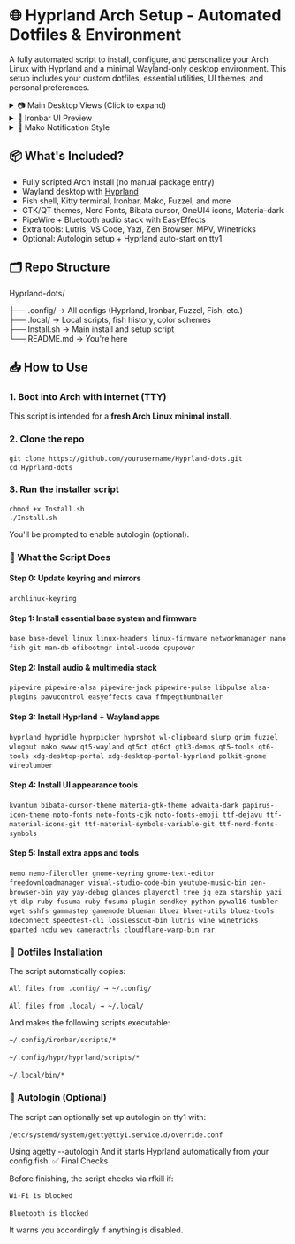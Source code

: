 # 🌐 Hyprland Arch Setup - Automated Dotfiles & Environment


A fully automated script to install, configure, and personalize your Arch Linux with Hyprland and a minimal Wayland-only desktop environment. This setup includes your custom dotfiles, essential utilities, UI themes, and personal preferences.

<details>
<summary>📷 Main Desktop Views (Click to expand)</summary>

<p align="center">
  <img src=".assets/view-1.png" width="700" style="border-radius: 5px;"><br>
  <img src=".assets/view-2.png" width="700" style="border-radius: 5px;"><br>
  <img src=".assets/view-3.png" width="700" style="border-radius: 5px;">
</p>

</details>

<details>
<summary>🧩 Ironbar UI Preview</summary>

<p align="center">
  <img src=".assets/ironbar.png" width="700" style="border-radius: 5px;">
</p>

</details>

<details>
<summary>🔔 Mako Notification Style</summary>

<p align="center">
  <img src=".assets/mako.png" width="700" style="border-radius: 5px;">
</p>

</details>


## 📦 What's Included?

- Fully scripted Arch install (no manual package entry)
- Wayland desktop with [Hyprland](https://github.com/hyprwm/Hyprland)
- Fish shell, Kitty terminal, Ironbar, Mako, Fuzzel, and more
- GTK/QT themes, Nerd Fonts, Bibata cursor, OneUI4 icons, Materia-dark
- PipeWire + Bluetooth audio stack with EasyEffects
- Extra tools: Lutris, VS Code, Yazi, Zen Browser, MPV, Winetricks
- Optional: Autologin setup + Hyprland auto-start on tty1

## 🗂️ Repo Structure

Hyprland-dots/

├── .config/ → All configs (Hyprland, Ironbar, Fuzzel, Fish, etc.)  
├── .local/ → Local scripts, fish history, color schemes  
├── Install.sh → Main install and setup script  
└── README.md → You're here


## 📥 How to Use

### 1. Boot into Arch with internet (TTY)

This script is intended for a **fresh Arch Linux minimal install**.

### 2. Clone the repo

```
git clone https://github.com/yourusername/Hyprland-dots.git
cd Hyprland-dots
```
### 3. Run the installer script

```
chmod +x Install.sh
./Install.sh
```

You'll be prompted to enable autologin (optional).

### 🧰 What the Script Does

#### Step 0: Update keyring and mirrors

`
archlinux-keyring
`

#### Step 1: Install essential base system and firmware

`
base base-devel linux linux-headers linux-firmware
networkmanager nano fish git man-db efibootmgr
intel-ucode cpupower
`

#### Step 2: Install audio & multimedia stack

`
pipewire pipewire-alsa pipewire-jack pipewire-pulse libpulse
alsa-plugins pavucontrol easyeffects cava ffmpegthumbnailer
`

#### Step 3: Install Hyprland + Wayland apps

`
hyprland hypridle hyprpicker hyprshot wl-clipboard slurp grim
fuzzel wlogout mako swww qt5-wayland qt5ct qt6ct gtk3-demos
qt5-tools qt6-tools xdg-desktop-portal xdg-desktop-portal-hyprland
polkit-gnome wireplumber
`

#### Step 4: Install UI appearance tools

`
kvantum bibata-cursor-theme
materia-gtk-theme adwaita-dark papirus-icon-theme
noto-fonts noto-fonts-cjk noto-fonts-emoji ttf-dejavu
ttf-material-icons-git ttf-material-symbols-variable-git ttf-nerd-fonts-symbols
`

#### Step 5: Install extra apps and tools

`
nemo nemo-fileroller gnome-keyring gnome-text-editor freedownloadmanager
visual-studio-code-bin youtube-music-bin zen-browser-bin yay yay-debug
glances playerctl tree jq eza starship yazi yt-dlp
ruby-fusuma ruby-fusuma-plugin-sendkey python-pywal16 tumbler
wget sshfs gammastep gamemode blueman bluez bluez-utils bluez-tools
kdeconnect speedtest-cli losslesscut-bin lutris wine winetricks
gparted ncdu wev cameractrls cloudflare-warp-bin rar
`

### 📂 Dotfiles Installation

The script automatically copies:

    All files from .config/ → ~/.config/

    All files from .local/ → ~/.local/

And makes the following scripts executable:

    ~/.config/ironbar/scripts/*

    ~/.config/hypr/hyprland/scripts/*

    ~/.local/bin/*

### 🔐 Autologin (Optional)

The script can optionally set up autologin on tty1 with:

`
/etc/systemd/system/getty@tty1.service.d/override.conf
`

Using agetty --autologin <user>
And it starts Hyprland automatically from your config.fish.
✅ Final Checks

Before finishing, the script checks via rfkill if:

    Wi-Fi is blocked

    Bluetooth is blocked

It warns you accordingly if anything is disabled.

